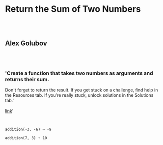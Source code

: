 # Return the Sum of Two Numbers
<br><br>
## Alex Golubov
<br><br>
### 'Create a function that takes two numbers as arguments and returns their sum.
Don't forget to return the result.
If you get stuck on a challenge, find help in the Resources tab.
If you're really stuck, unlock solutions in the Solutions tab.'
<br><br>
[link](https://edabit.com/challenge/SFzHtm63XT6EYNHWY
)'
<br><br>
```addition(3, 2) ➞ 5

addition(-3, -6) ➞ -9

addition(7, 3) ➞ 10
```

<br><br>
